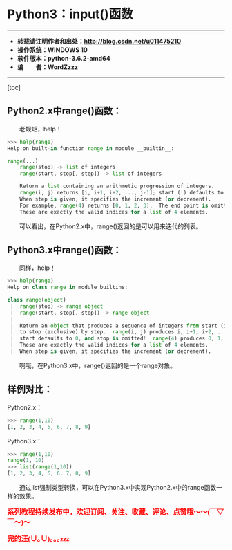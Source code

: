 # Python3：input()函数

----------

- **转载请注明作者和出处：http://blog.csdn.net/u011475210**
- **操作系统：WINDOWS 10**
- **软件版本：python-3.6.2-amd64**
- **编&emsp;&emsp;者：WordZzzz**

----------

[toc]

## Python2.x中range()函数：

&emsp;&emsp;老规矩，help！

```python
>>> help(range)
Help on built-in function range in module __builtin__:

range(...)
    range(stop) -> list of integers
    range(start, stop[, step]) -> list of integers

    Return a list containing an arithmetic progression of integers.
    range(i, j) returns [i, i+1, i+2, ..., j-1]; start (!) defaults to 0.
    When step is given, it specifies the increment (or decrement).
    For example, range(4) returns [0, 1, 2, 3].  The end point is omitted!
    These are exactly the valid indices for a list of 4 elements.
```

&emsp;&emsp;可以看出，在Python2.x中，range()返回的是可以用来迭代的列表。

## Python3.x中range()函数：

&emsp;&emsp;同样，help！

```python
>>> help(range)
Help on class range in module builtins:

class range(object)
 |  range(stop) -> range object
 |  range(start, stop[, step]) -> range object
 |
 |  Return an object that produces a sequence of integers from start (inclusive)
 |  to stop (exclusive) by step.  range(i, j) produces i, i+1, i+2, ..., j-1.
 |  start defaults to 0, and stop is omitted!  range(4) produces 0, 1, 2, 3.
 |  These are exactly the valid indices for a list of 4 elements.
 |  When step is given, it specifies the increment (or decrement).
```

&emsp;&emsp;啊哦，在Python3.x中，range()返回的是一个range对象。

## 样例对比：
Python2.x：

```python
>>> range(1,10)
[1, 2, 3, 4, 5, 6, 7, 8, 9]
```

Python3.x：

```python
>>> range(1,10)
range(1, 10)
>>> list(range(1,10))
[1, 2, 3, 4, 5, 6, 7, 8, 9]
```

&emsp;&emsp;通过list强制类型转换，可以在Python3.x中实现Python2.x中的range函数一样的效果。

**<font color="red" size=3 face="仿宋">系列教程持续发布中，欢迎订阅、关注、收藏、评论、点赞哦～～(￣▽￣～)～</font>**

**<font color="red" size=3 face="仿宋">完的汪(∪｡∪)｡｡｡zzz</font>**